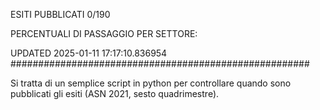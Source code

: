 ESITI PUBBLICATI 0/190 

PERCENTUALI DI PASSAGGIO PER SETTORE:

UPDATED 2025-01-11 17:17:10.836954
###################################################### 

Si tratta di un semplice script in python per controllare quando sono pubblicati gli esiti (ASN 2021, sesto quadrimestre).

